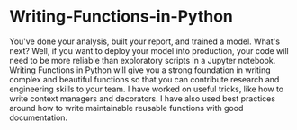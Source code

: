 # Writing-Functions-in-Python
You've done your analysis, built your report, and trained a model. What's next? Well, if you want to deploy your model into production, your code will need to be more reliable than exploratory scripts in a Jupyter notebook. Writing Functions in Python will give you a strong foundation in writing complex and beautiful functions so that you can contribute research and engineering skills to your team. I have worked on useful tricks, like how to write context managers and decorators. I have also used best practices around how to write maintainable reusable functions with good documentation. 
